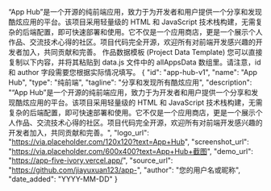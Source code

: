 “App Hub”是一个开源的纯前端应用，致力于为开发者和用户提供一个分享和发现酷炫应用的平台。该项目采用轻量级的 HTML 和 JavaScript 技术栈构建，无需复杂的后端配置，即可快速部署和使用。它不仅是一个应用商店，更是一个展示个人作品、交流技术心得的社区。项目代码完全开源，欢迎所有对前端开发感兴趣的开发者加入，共同贡献和完善。
作品数据模板 (Project Data Template)
您可以直接复制以下内容，并将其粘贴到 data.js 文件中的 allAppsData 数组里。请注意，id 和 author 字段需要您根据实际情况填写。
{
  "id": "app-hub-v1",
  "name": "App Hub",
  "type": "纯前端",
  "tagline": "分享和发现所有酷炫应用",
  "description": "“App Hub”是一个开源的纯前端应用，致力于为开发者和用户提供一个分享和发现酷炫应用的平台。该项目采用轻量级的 HTML 和 JavaScript 技术栈构建，无需复杂的后端配置，即可快速部署和使用。它不仅是一个应用商店，更是一个展示个人作品、交流技术心得的社区。项目代码完全开源，欢迎所有对前端开发感兴趣的开发者加入，共同贡献和完善。",
  "logo_url": "https://via.placeholder.com/120x120?text=App+Hub",
  "screenshot_url": "https://via.placeholder.com/600x400?text=App+Hub+截图",
  "demo_url": "https://app-five-ivory.vercel.app/",
  "source_url": "https://github.com/jiayuxuan123/app-",
  "author": "您的用户名或昵称",
  "date_added": "YYYY-MM-DD"
}
